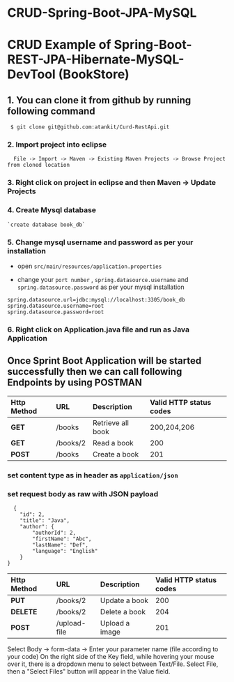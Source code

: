# CRUD-Spring-Boot-JPA-MySQL
# CRUD Example of Spring-Boot-REST-JPA-Hibernate-MySQL-DevTool (BookStore)
## 1. You can clone it from github by running following command
```
 $ git clone git@github.com:atankit/Curd-RestApi.git
```
### 2. Import project into eclipse
```
  File -> Import -> Maven -> Existing Maven Projects -> Browse Project from cloned location
```
### 3. Right click on project in eclipse and then Maven -> Update Projects

### 4. Create Mysql database

    `create database book_db`
    
### 5. Change mysql username and password as per your installation

* open `src/main/resources/application.properties`

* change your `port number` , `spring.datasource.username` and `spring.datasource.password` as per your mysql installation

``` 
spring.datasource.url=jdbc:mysql://localhost:3305/book_db	
spring.datasource.username=root
spring.datasource.password=root 
```
### 6. Right click on Application.java file and run as Java Application

## Once Sprint Boot Application will be started successfully then we can call following Endpoints by using POSTMAN    

| Http Method | URL     | Description  | Valid HTTP status codes |
| :-------- | :------- | :------------------------- | :------ |
| **GET** | /books | Retrieve all book | 200,204,206
| **GET** | /books/2 | Read a book | 200
| **POST** | /books | Create a book | 201
### set content type as in header as `application/json`
### set request body as raw with JSON payload
```
  {
    "id": 2,
    "title": "Java",
    "author": {
        "authorId": 2,
        "firstName": "Abc",
        "lastName": "Def",
        "language": "English"
    }
}

```
| Http Method | URL     | Description  | Valid HTTP status codes |
| :-------- | :------- | :------------------------- | :------ |
| **PUT** | /books/2 | Update a book | 200
| **DELETE** | /books/2 | Delete a book | 204
| **POST** | /upload-file | Upload a image | 201

Select Body -> form-data -> Enter your parameter name (file according to your code)
On the right side of the Key field, while hovering your mouse over it, there is a dropdown menu to select between Text/File. Select File, then a "Select Files" button will appear in the Value field.

